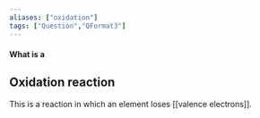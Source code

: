 ```yaml
---
aliases: ["oxidation"]
tags: ["Question","QFormat3"]
---
```


#### What is a
## Oxidation reaction
This is a reaction in which an element loses [[valence electrons]].
